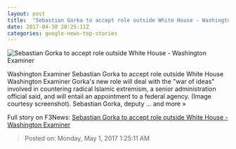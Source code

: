 ```yaml
---
layout: post
title:  "Sebastian Gorka to accept role outside White House - Washington Examiner"
date: 2017-04-30 20:25:11Z
categories: google-news-top-stories
---
```


![Sebastian Gorka to accept role outside White House - Washington Examiner](http://cdn.washingtonexaminer.biz/cache/1060x600-c807c78c8f4ecf22130f7d932bbf65c7.jpg)

Washington Examiner Sebastian Gorka to accept role outside White House Washington Examiner Gorka's new role will deal with the "war of ideas" involved in countering radical Islamic extremism, a senior administration official said, and will entail an appointment to a federal agency. (Image courtesy screenshot). Sebastian Gorka, deputy ... and more »


Full story on F3News: [Sebastian Gorka to accept role outside White House - Washington Examiner](http://www.f3nws.com/n/F3FHyE)

> Posted on: Monday, May 1, 2017 1:25:11 AM
